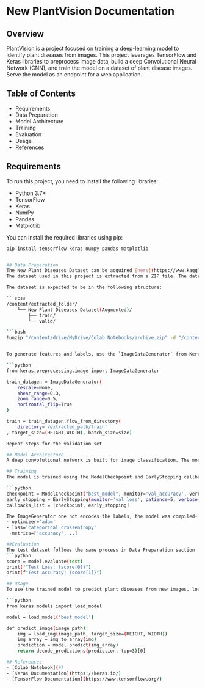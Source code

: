 # New PlantVision Documentation

## Overview
PlantVision is a project focused on training a deep-learning model to identify plant diseases from images. This project leverages TensorFlow and Keras libraries to preprocess image data, build a deep Convolutional Neural Network (CNN), and train the model on a dataset of plant disease images. Serve the model as an endpoint for a web application. 

## Table of Contents
- Requirements
- Data Preparation
- Model Architecture
- Training
- Evaluation
- Usage
- References

## Requirements
To run this project, you need to install the following libraries:

- Python 3.7+
- TensorFlow
- Keras
- NumPy
- Pandas
- Matplotlib

You can install the required libraries using pip:

```bash
pip install tensorflow keras numpy pandas matplotlib


## Data Preparation
The New Plant Diseases Dataset can be acquired [here](https://www.kaggle.com/datasets/vipoooool/new-plant-diseases-dataset).
The dataset used in this project is extracted from a ZIP file. The data is organized into training and validation directories.

The dataset is expected to be in the following structure:

```scss
/content/extracted_folder/
    └── New Plant Diseases Dataset(Augmented)/
        ├── train/
        └── valid/

```bash
!unzip "/content/drive/MyDrive/Colab Notebooks/archive.zip" -d "/content/extracted_folder"


To generate features and labels, use the `ImageDataGenerator` from Keras:

```python
from keras.preprocessing.image import ImageDataGenerator

train_datagen = ImageDataGenerator(
    rescale=None,
    shear_range=0.3,
    zoom_range=0.5,
    horizontal_flip=True
)

train = train_datagen.flow_from_directory(
    directory='/extracted_path/train'
, target_size=(HEIGHT,WIDTH), batch_size=size)

Repeat steps for the validation set

## Model Architecture
A deep convolutional network is built for image classification. The model includes layers for image preprocessing, convolution, pooling, and dense layers for classification.

## Training
The model is trained using the ModelCheckpoint and EarlyStopping callbacks to save the best model and to stop training when the validation loss stops improving.

```python
checkpoint = ModelCheckpoint("best_model", monitor='val_accuracy', verbose=1, save_best_only=True, mode='max', save_format='tf')
early_stopping = EarlyStopping(monitor='val_loss', patience=5, verbose=1)
callbacks_list = [checkpoint, early_stopping]

The ImageGenerator one hot encodes the labels, the model was compiled- Keras
- optimizer='adam'
- loss='categorical_crossentropy'
 -metrics=['accuracy', ..]

##Evaluation
The test dataset follows the same process in Data Preparation section 
```python
score = model.evaluate(test)
print(f"Test Loss: {score[0]}")
print(f"Test Accuracy: {score[1]}")

## Usage
To use the trained model to predict plant diseases from new images, load the model and preprocess the input images similarly to the training images.

```python
from keras.models import load_model

model = load_model('best_model')

def predict_image(image_path):
    img = load_img(image_path, target_size=(HEIGHT, WIDTH))
    img_array = img_to_array(img)
    prediction = model.predict(img_array)
    return decode_predictions(prediction, top=3)[0]

## References
- [Colab Notebook](#)
- [Keras Documentation](https://keras.io/)
- [TensorFlow Documentation](https://www.tensorflow.org/)
